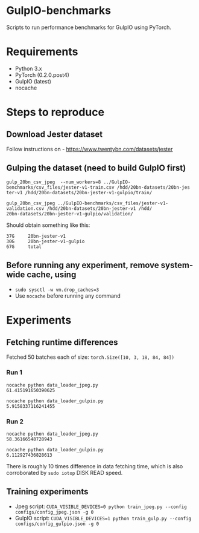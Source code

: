 # GulpIO-benchmarks

Scripts to run performance benchmarks for GulpIO using PyTorch.

# Requirements
- Python 3.x
- PyTorch (0.2.0.post4)
- GulpIO (latest)
- nocache

# Steps to reproduce

## Download Jester dataset
Follow instructions on - https://www.twentybn.com/datasets/jester

## Gulping the dataset (need to build GulpIO first)
```
gulp_20bn_csv_jpeg  --num_workers=8 ../GulpIO-benchmarks/csv_files/jester-v1-train.csv /hdd/20bn-datasets/20bn-jes
ter-v1 /hdd/20bn-datasets/20bn-jester-v1-gulpio/train/

gulp_20bn_csv_jpeg ../GulpIO-benchmarks/csv_files/jester-v1-validation.csv /hdd/20bn-datasets/20bn-jester-v1 /hdd/
20bn-datasets/20bn-jester-v1-gulpio/validation/
```

Should obtain something like this:
```
37G     20bn-jester-v1
30G     20bn-jester-v1-gulpio
67G     total
```

## Before running any experiment, remove system-wide cache, using
- `sudo sysctl -w vm.drop_caches=3`
- Use `nocache` before running any command


# Experiments

## Fetching runtime differences
Fetched 50 batches each of size: `torch.Size([10, 3, 18, 84, 84])`

### Run 1
```
nocache python data_loader_jpeg.py 
61.415191650390625

nocache python data_loader_gulpio.py 
5.9158337116241455
```

### Run 2
```
nocache python data_loader_jpeg.py 
58.36166548728943

nocache python data_loader_gulpio.py 
6.112927436828613
```
There is roughly 10 times difference in data fetching time, which is also
corroborated by `sudo iotop` DISK READ speed. 

## Training experiments
- Jpeg script: `CUDA_VISIBLE_DEVICES=0 python train_jpeg.py --config configs/config_jpeg.json -g 0`
- GulpIO script: `CUDA_VISIBLE_DEVICES=1 python train_gulp.py --config configs/config_gulpio.json -g 0`

